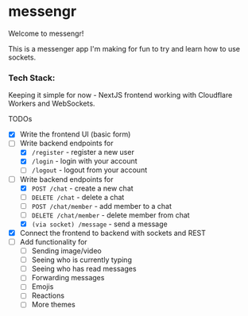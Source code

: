 # messengr

Welcome to messengr!

This is a messenger app I'm making for fun to try and learn how to use sockets.

### Tech Stack:

Keeping it simple for now - NextJS frontend working with Cloudflare Workers and WebSockets.

TODOs

- [x] Write the frontend UI (basic form)
- [ ] Write backend endpoints for
  - [x] `/register` - register a new user
  - [x] `/login` - login with your account
  - [ ] `/logout` - logout from your account
- [ ] Write backend endpoints for
  - [x] `POST /chat` - create a new chat
  - [ ] `DELETE /chat` - delete a chat
  - [ ] `POST /chat/member` - add member to a chat
  - [ ] `DELETE /chat/member` - delete member from chat
  - [x] `(via socket) /message` - send a message
- [x] Connect the frontend to backend with sockets and REST
- [ ] Add functionality for
  - [ ] Sending image/video
  - [ ] Seeing who is currently typing
  - [ ] Seeing who has read messages
  - [ ] Forwarding messages
  - [ ] Emojis
  - [ ] Reactions
  - [ ] More themes
